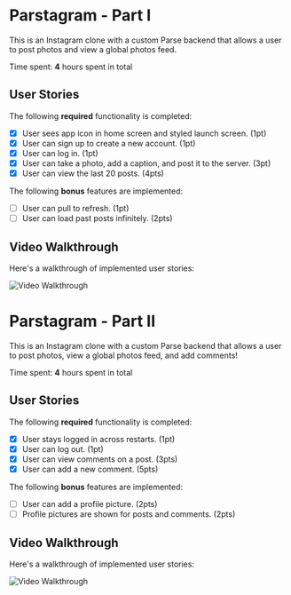 # Parstagram - Part I

This is an Instagram clone with a custom Parse backend that allows a user to post photos and view a global photos feed.

Time spent: **4** hours spent in total

## User Stories

The following **required** functionality is completed:

- [x] User sees app icon in home screen and styled launch screen. (1pt)
- [x] User can sign up to create a new account. (1pt)
- [x] User can log in. (1pt)
- [x] User can take a photo, add a caption, and post it to the server. (3pt)
- [x] User can view the last 20 posts. (4pts)

The following **bonus** features are implemented:

- [ ] User can pull to refresh. (1pt)
- [ ] User can load past posts infinitely. (2pts)

## Video Walkthrough

Here's a walkthrough of implemented user stories:

<img src='http://g.recordit.co/JNv1JCqQ7c.gif' title='Video Walkthrough' width='' alt='Video Walkthrough' />


# Parstagram - Part II

This is an Instagram clone with a custom Parse backend that allows a user to post photos, view a global photos feed, and add comments!

Time spent: **4** hours spent in total

## User Stories

The following **required** functionality is completed:

- [x] User stays logged in across restarts. (1pt)
- [x] User can log out. (1pt)
- [x] User can view comments on a post. (3pts)
- [x] User can add a new comment. (5pts)

The following **bonus** features are implemented:

- [ ] User can add a profile picture. (2pts)
- [ ] Profile pictures are shown for posts and comments. (2pts)

## Video Walkthrough

Here's a walkthrough of implemented user stories:

<img src='http://g.recordit.co/pBp51OgJ8n.gif' title='Video Walkthrough' width='' alt='Video Walkthrough' />
